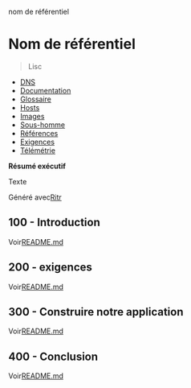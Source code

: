 nom de référentiel

# Nom de référentiel

> Lisc

-   [DNS](./DNS.md)
-   [Documentation](./DOCUMENTATION.md)
-   [Glossaire](./GLOSSARY.md)
-   [Hosts](./HOSTS.md)
-   [Images](./IMAGES.md)
-   [Sous-homme](./PODMAN.md)
-   [Références](./REFERENCES.md)
-   [Exigences](./REQUIREMENTS.md)
-   [Télémétrie](./TELEMETRY.md)

**Résumé exécutif**

Texte

Généré avec[Ritr](https://app.rytr.me)

## 100 - Introduction

Voir[README.md](./100/README.md)

## 200 - exigences

Voir[README.md](./200/README.md)

## 300 - Construire notre application

Voir[README.md](./300/README.md)

## 400 - Conclusion

Voir[README.md](./400/README.md)
